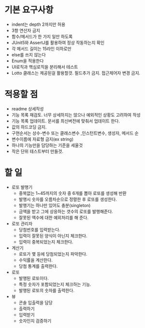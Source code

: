 # 기본 요구사항

- indent는 depth 2까지만 허용
- 3항 연산자 금지
- 함수/메서드가 한 가지 일만 하도록
- JUnit5와 AssertJ를 활용하여 정상 작동하는지 확인
- 각 메서드 길이는 15라인 이하로만
- else를 쓰지 않는다
- Enum을 적용한다
- UI로직과 핵심로직을 분리해서 테스트
- Lotto 클래스는 제공된걸 활용할것. 필드추가 금지. 접근제어자 변경 금지.

# 적용할 점

- readme 상세작성
- 기능 목록 재검토. 너무 상세하지는 않으나 예외적인 상황도 고려하여 작성
- 기능 목록 업데이트. 문서를 최신버전에 맞춰서 업데이트 한다.
- 값의 하드코딩 금지.
- 구현순서는 상수-변수 또는 클래스변수 ,인스턴트변수, 생성자, 메서드 순
- 변수이름에 자료형 금지(ex string)
- 하나의 기능만을 담당하는 기준을 세울것
- 작은 단위 테스트부터 만들것.

# 할 일

- 로또 발행기
    - 중복없는 1~45까지의 숫자 중 6개를 뽑아 로또를 생성해 반환
    - 발행시 숫자를 오름차순으로 정렬한 후 로또를 생성한다.
    - 발행기는 하나만 있어도 충분(singleton)
    - 금액을 받고 그에 상응하는 갯수의 로또를 발행해준다.
    - 잘못된 액수에 대한 예외처리를 해 준다.
- 로또 관리자
    - 당첨번호를 입력받는다.
    - 입력이 잘못된 양식이 아닌지 체크한다.
    - 입력이 중복되었는지 체크한다.
- 계산기
    - 로또가 몇 등에 당첨되었는지 파악한다.
    - 수익률을 계산한다.
    - 당첨 통계를 출력한다.
- 로또
    - 발행된 로또이다.
    - 특정 숫자가 포함되었는지 체크하는 기능.
    - 발행된 로또의 숫자를 출력한다.
- 뷰
    - 콘솔 입출력을 담당
    - 출력하기
    - 입력받기
    - 숫자인지 검증하기